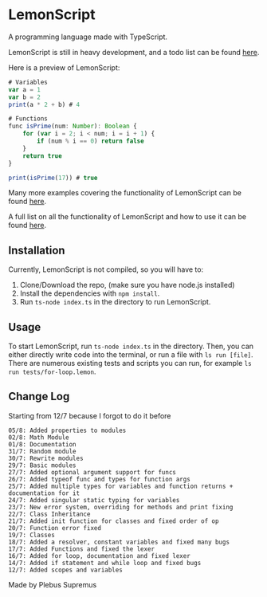 # LemonScript
A programming language made with TypeScript.

LemonScript is still in heavy development, and a todo list can be found [here](https://github.com/PlebusSupremus1234/LemonScript/projects/1).

Here is a preview of LemonScript:
```js
# Variables
var a = 1
var b = 2
print(a * 2 + b) # 4

# Functions
func isPrime(num: Number): Boolean {
    for (var i = 2; i < num; i = i + 1) {
        if (num % i == 0) return false
    }
    return true
}

print(isPrime(17)) # true
```
Many more examples covering the functionality of LemonScript can be found [here](https://github.com/PlebusSupremus1234/LemonScript/tree/master/examples).

A full list on all the functionality of LemonScript and how to use it can be found [here](https://github.com/PlebusSupremus1234/LemonScript/blob/master/documentation.md).

## Installation
Currently, LemonScript is not compiled, so you will have to:

1. Clone/Download the repo, (make sure you have node.js installed)
2. Install the dependencies with `npm install`.
3. Run `ts-node index.ts` in the directory to run LemonScript.

## Usage
To start LemonScript, run `ts-node index.ts` in the directory. Then, you can either directly write code into the terminal, or run a file with `ls run [file]`. There are numerous existing tests and scripts you can run, for example `ls run tests/for-loop.lemon`.

## Change Log
Starting from 12/7 because I forgot to do it before
```
05/8: Added properties to modules
02/8: Math Module
01/8: Documentation
31/7: Random module
30/7: Rewrite modules
29/7: Basic modules
27/7: Added optional argument support for funcs
26/7: Added typeof func and types for function args
25/7: Added multiple types for variables and function returns + documentation for it
24/7: Added singular static typing for variables
23/7: New error system, overriding for methods and print fixing
22/7: Class Inheritance
21/7: Added init function for classes and fixed order of op
20/7: Function error fixed
19/7: Classes
18/7: Added a resolver, constant variables and fixed many bugs
17/7: Added Functions and fixed the lexer
16/7: Added for loop, documentation and fixed lexer
14/7: Added if statement and while loop and fixed bugs
12/7: Added scopes and variables
```

Made by Plebus Supremus